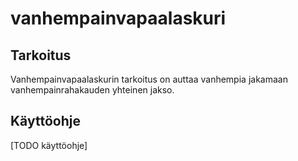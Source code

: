 # vanhempainvapaalaskuri
## Tarkoitus
Vanhempainvapaalaskurin tarkoitus on auttaa vanhempia jakamaan vanhempainrahakauden yhteinen jakso.

## Käyttöohje
[TODO käyttöohje]
